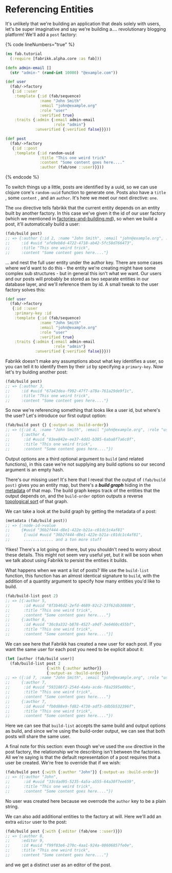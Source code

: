 # Referencing Entities

It's unlikely that we're building an application that deals solely with users, let's be super imaginative and say we're building a.... revolutionary blogging platform! We'll add a `post` factory:

{% code lineNumbers="true" %}
```clojure
(ns fab.tutorial
  (:require [fabrikk.alpha.core :as fab]))

(defn admin-email []
  (str "admin-" (rand-int 10000) "@example.com"))

(def user
  (fab/->factory
   {:id ::user
    :template {:id (fab/sequence)
               :name "John Smith"
               :email "john@example.org"
               :role "user"
               :verified true}
    :traits {:admin {:email admin-email
                     :role "admin"}
             :unverified {:verified false}}}))

(def post
  (fab/->factory
   {:id ::post
    :template {:id random-uuid
               :title "This one weird trick"
               :content "Some content goes here...."
               :author (fab/one ::user)}}))
```
{% endcode %}

To switch things up a little, posts are identified by a uuid, so we can use clojure core's `random-uuid` function to generate one. Posts also have a `title` , some `content` , and an `author`. It's here we meet our next directive: `one`.

The `one` directive tells fabrikk that the current entity depends on an entity built by another factory. In this case we've given it the id of our user factory (which we mentioned in [factories-and-building.md](factories-and-building.md "mention")), so when we build a post, it'll automatically build a user:

```clojure
(fab/build post)
;; => {:author {:id 2, :name "John Smith", :email "john@example.org", :role "user", :verified true},
;;     :id #uuid "afe9eb8d-4722-4718-ab42-5fc50d766473",
;;     :title "This one weird trick",
;;     :content "Some content goes here...."}
```

... and nest the full user entity under the author key. There are some cases where we'd want to do this - the entity we're creating might have some complex sub structures - but in general this isn't what we want. Our users and our posts will probably be stored as two separate entities in our database layer, and we'll reference them by id. A small tweak to the user factory solves this:

```clojure
(def user
  (fab/->factory
   {:id ::user
    :primary-key :id
    :template {:id (fab/sequence)
               :name "John Smith"
               :email "john@example.org"
               :role "user"
               :verified true}
    :traits {:admin {:email admin-email
                     :role "admin"}
             :unverified {:verified false}}}))
```

Fabrikk doesn't make any assumptions about what key identifies a user, so you can tell it to identify them by their `id` by specifying a `primary-key`. Now let's try bulding another post:

```clojure
(fab/build post)
;; => {:author 3,
;;     :id #uuid "67a43dea-f992-47f7-a78a-761a29de9f1c",
;;     :title "This one weird trick",
;;     :content "Some content goes here...."}
```

So now we're referencing something that looks like a user id, but where's the user? Let's introduce our first output option:

```clojure
(fab/build post {} {:output-as :build-order})
;; => ({:id 4, :name "John Smith", :email "john@example.org", :role "user", :verified true}
;;     {:author 4,
;;      :id #uuid "83ee842e-ee37-4dd1-b385-6aba8f7a6c0f",
;;      :title "This one weird trick",
;;      :content "Some content goes here...."})
```

Output options are a third optional argument to `build` (and related functions), in this case we're not supplying any build options so our second argument is an empty hash.

There's our missing user! It's here that I reveal that the output of `(fab/build post)` gives you an entity map, but there's a _**build graph**_ hiding in the [metadata](https://clojure.org/reference/metadata) of that map. The build graph keeps track of the entities that the output depends on, and the `build-order` option outputs a reverse [topological sort](https://en.wikipedia.org/wiki/Topological\_sorting) of that graph.

We can take a look at the build graph by getting the metadata of a post:

```clojure
(metadata (fab/build post))
;; => {:node-id->value
;;     {#uuid "36b2f444-d8e1-422e-b21a-c01dc1c4af81"
;;      {:uuid #uuid "36b2f444-d8e1-422e-b21a-c01dc1c4af81",
;;      ............. and a ton more stuff
```

Yikes! There's a lot going on there, but you shouldn't need to worry about these details. This might not seem very useful yet, but it will be soon when we talk about using Fabrikk to persist the entities it builds.

What happens when we want a list of posts? We use the `build-list` function, this function has an almost identical signature to `build`, with the addition of a quantity argument to specify how many entities you'd like to build.

```clojure
(fab/build-list post 2)
;; => [{:author 5,
;;      :id #uuid "8f3b46d2-2efd-4689-82c2-23f62db30886",
;;      :title "This one weird trick",
;;      :content "Some content goes here...."}
;;     {:author 6,
;;      :id #uuid "36c0a332-b878-4527-a9df-3e6460c455bf",
;;      :title "This one weird trick",
;;      :content "Some content goes here...."}]
```

We can see here that Fabrikk has created a new user for each post. If you want the same user for each post you need to be explicit about it:

```clojure
(let [author (fab/build user)]
  (fab/build-list post 2
                  {:with {:author author}}
                  {:output-as :build-order}))
;; => ({:id 7, :name "John Smith", :email "john@example.org", :role "user", :verified true}
;;     {:author 7,
;;      :id #uuid "593186f2-254d-4a4a-acde-f8a2595e00bc",
;;      :title "This one weird trick",
;;      :content "Some content goes here...."}
;;     {:author 7,
;;      :id #uuid "fb0d88e9-fd82-4730-adf3-ddb5b532396f",
;;      :title "This one weird trick",
;;      :content "Some content goes here...."})
```

Here we can see that `build-list` accepts the same build and output options as build, and since we're using the build-order output, we can see that both posts will share the same user.

A final note for this section: even though we've used the `one` directive in the post factory, the relationship we're describing isn't between the factories. All we're saying is that the default representation of a post requires that a user be created. We're free to override that if we wish:

```clojure
(fab/build post {:with {:author "John"}} {:output-as :build-order})
;; => ({:author "John",
;;      :id #uuid "33cdad95-5235-4a5a-a555-64a30f7ee659",
;;      :title "This one weird trick",
;;      :content "Some content goes here...."})
```

No user was created here because we overrode the `author` key to be a plain string.

We can also add additional entities to the factory at will. Here we'll add an extra `editor` user to the post:

```clojure
(fab/build post {:with {:editor (fab/one ::user)}})
;; => {:author 8,
;;     :editor 9,
;;     :id #uuid "f99f03e6-270c-4aa1-924a-08606857fe0e",
;;     :title "This one weird trick",
;;     :content "Some content goes here...."}
```

and we get a distinct user as an editor of the post.
